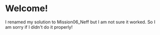 # Welcome!
I renamed my solution to Mission06_Neff but I am not sure it worked. So I am sorry if I didn't do it properly!
